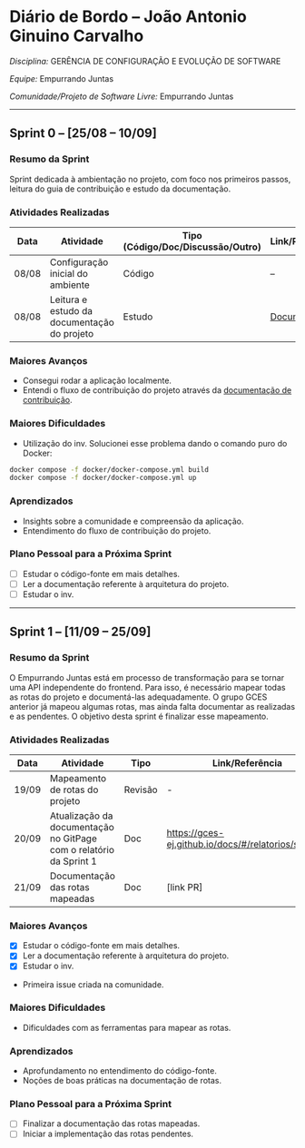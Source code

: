 # Diário de Bordo – João Antonio Ginuino Carvalho


*Disciplina:* GERÊNCIA DE CONFIGURAÇÃO E EVOLUÇÃO DE SOFTWARE

*Equipe:* Empurrando Juntas

*Comunidade/Projeto de Software Livre:* Empurrando Juntas

---

## Sprint 0 – \[25/08 – 10/09]

### Resumo da Sprint

Sprint dedicada à ambientação no projeto, com foco nos primeiros passos, leitura do guia de contribuição e estudo da documentação.

### Atividades Realizadas

| Data  | Atividade                                   | Tipo (Código/Doc/Discussão/Outro) | Link/Referência                                                                              | Status    |
|-------|---------------------------------------------|-----------------------------------|----------------------------------------------------------------------------------------------|-----------|
| 08/08 | Configuração inicial do ambiente            | Código                            | –                                                                                            | Concluído |
| 08/08 | Leitura e estudo da documentação do projeto | Estudo                            | [Documentação](https://gitlab.com/gces-ej/ej-application/-/tree/develop/docs?ref_type=heads) | Concluído |

### Maiores Avanços

- Consegui rodar a aplicação localmente.
- Entendi o fluxo de contribuição do projeto através da [documentação de contribuição](https://gitlab.com/gces-ej/ej-application/-/blob/develop/docs/development-guides/pt-br/contributing.rst?ref_type=heads).

### Maiores Dificuldades

- Utilização do inv. Solucionei esse problema dando o comando puro do Docker:

````bash
docker compose -f docker/docker-compose.yml build
docker compose -f docker/docker-compose.yml up
````


### Aprendizados

- Insights sobre a comunidade e compreensão da aplicação.
- Entendimento do fluxo de contribuição do projeto.

### Plano Pessoal para a Próxima Sprint

- [ ] Estudar o código-fonte em mais detalhes.
- [ ] Ler a documentação referente à arquitetura do projeto.  
- [ ] Estudar o inv. 

---

## Sprint 1 – \[11/09 – 25/09]

### Resumo da Sprint

O Empurrando Juntas está em processo de transformação para se tornar uma API independente do frontend. Para isso, é necessário mapear todas as rotas do projeto e documentá-las adequadamente. O grupo GCES anterior já mapeou algumas rotas, mas ainda falta documentar as realizadas e as pendentes. O objetivo desta sprint é finalizar esse mapeamento.

### Atividades Realizadas

| Data  | Atividade                                                          | Tipo    | Link/Referência                                      | Status    |
|-------|--------------------------------------------------------------------|---------|------------------------------------------------------|-----------|
| 19/09 | Mapeamento de rotas do projeto                                     | Revisão | -                                                    | Concluído |
| 20/09 | Atualização da documentação no GitPage com o relatório da Sprint 1 | Doc     | https://gces-ej.github.io/docs/#/relatorios/sprint_1 | Concluído |
| 21/09 | Documentação das rotas mapeadas                                    | Doc     | \[link PR]                                           | Parcial   |

### Maiores Avanços

- [x] Estudar o código-fonte em mais detalhes.
- [x] Ler a documentação referente à arquitetura do projeto.
- [x] Estudar o inv.

* Primeira issue criada na comunidade.

### Maiores Dificuldades

* Dificuldades com as ferramentas para mapear as rotas.

### Aprendizados

* Aprofundamento no entendimento do código-fonte.
* Noções de boas práticas na documentação de rotas.

### Plano Pessoal para a Próxima Sprint

* [ ] Finalizar a documentação das rotas mapeadas.
* [ ] Iniciar a implementação das rotas pendentes.